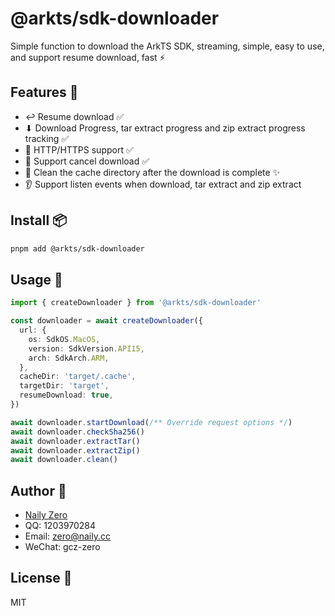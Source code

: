 # @arkts/sdk-downloader

Simple function to download the ArkTS SDK, streaming, simple, easy to use, and support resume download, fast ⚡️

## Features 🚀

- ↩️ Resume download ✅
- ⬇ Download Progress, tar extract progress and zip extract progress tracking ✅
- 🧵 HTTP/HTTPS support ✅
- 🔗 Support cancel download ✅
- 🧹 Clean the cache directory after the download is complete ✨
- 👂 Support listen events when download, tar extract and zip extract

## Install 📦

```bash
pnpm add @arkts/sdk-downloader
```

## Usage 🚀

```ts
import { createDownloader } from '@arkts/sdk-downloader'

const downloader = await createDownloader({
  url: {
    os: SdkOS.MacOS,
    version: SdkVersion.API15,
    arch: SdkArch.ARM,
  },
  cacheDir: 'target/.cache',
  targetDir: 'target',
  resumeDownload: true,
})

await downloader.startDownload(/** Override request options */)
await downloader.checkSha256()
await downloader.extractTar()
await downloader.extractZip()
await downloader.clean()
```

## Author 🤝

- [Naily Zero](https://github.com/groupguanfang)
- QQ: 1203970284
- Email: zero@naily.cc
- WeChat: gcz-zero

## License 📄

MIT
